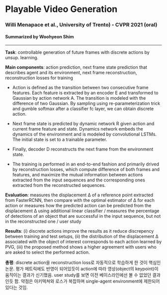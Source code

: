 #  Playable Video Generation
### Willi Menapace et al., University of Trento) - CVPR 2021 (oral)
#### Summarized by Woohyeon Shim
---

**Task**: controllable generation of future frames with discrete actions by unsup. learning.
	
**Main components**: action prediction, next frame state prediction that describes agent and its environment, next frame reconstruction, reconstruction losses for training
	

		
* Action is defined as the transition between two consecutive frame features. Each feature is extracted by an encoder E and transformed to Gaussian by action network A. The transition is modeled with the difference of two Gaussian. By sampling using re-parameterization trick and gumble softmax after a classifier fc layer, we can obtain discrete action.
		
* Next frame state is predicted by dynamic network R given action and current frame feature and state. Dynamics network embeds the dynamics of the environment and is modeled by convolutional LSTMs. The initial state is set to a trainable parameter.
		
* Finally, decoder D reconstructs the next frame from the environment state.
		
* The training is performed in an end-to-end fashion and primarily drived by reconstruction losses, which compute difference of both frames and features, and maximize the mutual information between actions extracted from the input sequences and the corresponding ones extracted from the reconstructed sequences.
	
	
	
**Evaluation**: measures the displacement ∆ of a reference point extracted from FasterRCNN, then compare with the optimal estimator of ∆ for each action or measures how the predicted action can be predicted from the displacement ∆ using additional linear classifier / measures the percentage of detections of an object that are successful in the input sequence, but not in the reconstructed one / user study
	
**Results**: (i) discrete actions improve the results as it reduce discrepency between training and test setups, (ii) the distribution of the displacement ∆ associated with the object of interest corresponds to each action learned by PVG, (iii) the proposed method shows a higher agreement with users who are asked to select the performed action.
	
**총평**: discrete action을 reconstruction loss로 자동적으로 학습하게 한 것이 핵심인 논문. 평가 메트릭에도 반영이 되어있듯이 action에 따라 영상(object의 keypoint)이 움직이는 결과가 신기했음. user study를 보면 이전 베이스라인에선 볼 수 없었던 결과인듯 함. 약점은 아키텍쳐와 로스가 복잡하며 single-agent environment에 제한되어있다는 것임.
